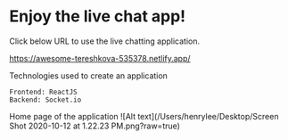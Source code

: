 <h1>Enjoy the live chat app!</h1>

Click below URL to use the live chatting application.

https://awesome-tereshkova-535378.netlify.app/

Technologies used to create an application
```
Frontend: ReactJS
Backend: Socket.io
```
Home page of the application
![Alt text](/Users/henrylee/Desktop/Screen Shot 2020-10-12 at 1.22.23 PM.png?raw=true)
